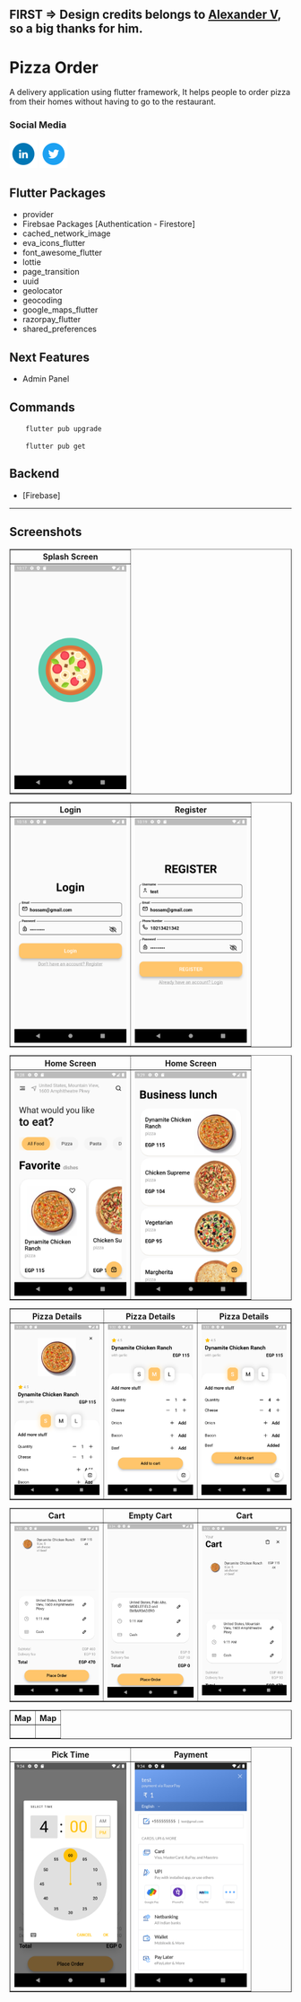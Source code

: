 <!-- 
# pizza order

A new Flutter project.

## Getting Started

A few resources to get you started if this is your first Flutter project:

- [Lab: Write your first Flutter app](https://flutter.dev/docs/get-started/codelab)
- [Cookbook: Useful Flutter samples](https://flutter.dev/docs/cookbook)

For help getting started with Flutter, view our
[online documentation](https://flutter.dev/docs), which offers tutorials,
samples, guidance on mobile development, and a full API reference. 

-->
<!-- https://www.youtube.com/c/Abhishvek -->
## FIRST => Design credits belongs to [Alexander V]([https://www.youtube.com/c/Abhishvek](https://dribbble.com/shots/14223782-Food-Delivery-App-UI-UX-Design)), so a big thanks for him.

# Pizza Order

A delivery application using flutter framework, It helps people to order pizza from their homes without having to go to the restaurant.

### Social Media

<a href="https://www.linkedin.com/in/hossam-mohammad-9965791a8/"><img src="https://github.com/aritraroy/social-icons/blob/master/linkedin-icon.png?raw=true" width="50"></a>
<a href="https://twitter.com/hossammo9996"><img src="https://github.com/aritraroy/social-icons/blob/master/twitter-icon.png?raw=true" width="50"></a>

<!-- ### Donate

<a href="https://www.buymeacoffee.com/frave"><img src="https://cdn.buymeacoffee.com/buttons/v2/default-yellow.png" width="200"></a> -->

## Flutter Packages

- provider
- Firebsae Packages [Authentication - Firestore]
- cached_network_image
- eva_icons_flutter
- font_awesome_flutter
- lottie
- page_transition
- uuid
- geolocator
- geocoding
- google_maps_flutter
- razorpay_flutter
- shared_preferences

## Next Features

- Admin Panel

## Commands

```sh
    flutter pub upgrade
```

```
    flutter pub get
```

## Backend

- [Firebase]

---

## Screenshots

<table border>
    <tr>
        <th style="text-align:center">Splash Screen</th>
<!--         <th style="text-align:center">Auth</th>
        <th style="text-align:center">Email Auth</th> -->
    </tr>
    <tr>
        <td><img src="./screenshots/splash.png" alt="" width="200"></td>
<!--         <td><img src="./screenshots/auth.jpg" alt="" width="200"></td>
        <td><img src="./screenshots/login_user.jpg" alt="" width="200"></td> -->
    <tr>
</table>

<table border>
    <tr>
        <th style="text-align:center">Login</th>
        <th style="text-align:center">Register</th>
<!--         <th style="text-align:center"></th> -->
    </tr>
    <tr>
        <td><img src="./screenshots/login.png" alt="" width="200"></td>
        <td><img src="./screenshots/register.png" alt="" width="200"></td>
<!--         <td><img src="./screenshots/account-another-user.png" alt="" width="200"></td> -->
    <tr>
</table>

<table border>
    <tr>
        <th style="text-align:center">Home Screen</th>
        <th style="text-align:center">Home Screen</th>
<!--         <th style="text-align:center">Post Options</th> -->
    </tr>
    <tr>
        <td><img src="./screenshots/home.png" alt="" width="200"></td>
        <td><img src="./screenshots/home1.png" alt="" width="200"></td>
<!--         <td><img src="./screenshots/post_options.jpg" alt="" width="200"></td> -->
    <tr>
</table>

<table border>
    <tr>
        <th style="text-align:center">Pizza Details</th>
        <th style="text-align:center">Pizza Details</th>
        <th style="text-align:center">Pizza Details</th>
    </tr>
    <tr>
        <td><img src="./screenshots/pizza_details.png" alt="" width="200"></td>
        <td><img src="./screenshots/pizza_details1.png" alt="" width="200"></td>
        <td><img src="./screenshots/pizza_details2.png" alt="" width="200"></td>
    <tr>
</table>

<table border>
    <tr>
        <th style="text-align:center">Cart</th>
        <th style="text-align:center">Empty Cart</th>
        <th style="text-align:center">Cart</th>
    </tr>
    <tr>
        <td><img src="./screenshots/cart.png" alt="" width="200"></td>
        <td><img src="./screenshots/cart1.png" alt="" width="200"></td>
        <td><img src="./screenshots/cart2.png" alt="" width="200"></td>
    <tr>
</table>

<table border>
    <tr>
        <th style="text-align:center">Map</th>
        <th style="text-align:center">Map</th>
<!--         <th style="text-align:center">User Profile</th> -->
    </tr>
    <tr>
        <td><img src="./screenshots/map.png" alt="" width="200"></td>
        <td><img src="./screenshots/change_location.png" alt="" width="200"></td>
<!--         <td><img src="./screenshots/user_profile.jpg" alt="" width="200"></td> -->
    <tr>
</table>

<table border>
    <tr>
        <th style="text-align:center">Pick Time</th>
        <th style="text-align:center">Payment</th>
<!--         <th style="text-align:center">User Profile</th> -->
    </tr>
    <tr>
        <td><img src="./screenshots/pick_time.png" alt="" width="200"></td>
        <td><img src="./screenshots/payment.png" alt="" width="200"></td>
<!--         <td><img src="./screenshots/user_profile.jpg" alt="" width="200"></td> -->
    <tr>
</table>
